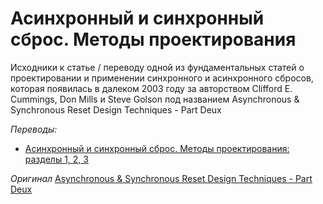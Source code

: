 # Асинхронный и синхронный сброс. Методы проектирования
Исходники к статье / переводу одной из фундаментальных статей о проектировании и применении синхронного и асинхронного сбросов, которая появилась в далеком 2003 году за авторством Clifford E. Cummings, Don Mills и Steve Golson под названием Asynchronous & Synchronous Reset Design Techniques - Part Deux

*Переводы:*
* [Асинхронный и синхронный сброс. Методы проектирования: разделы 1, 2, 3](https://fpga-systems.ru/publ/raznoe/common/asinkhronnyj_i_sinkhronnyj_sbros_metody_proektirovanija_chast_vtoraja_razdely_1_2_3/40-1-0-128)


*Оригинал*
[Asynchronous & Synchronous Reset Design Techniques - Part Deux](http://www.sunburst-design.com/papers/CummingsSNUG2003Boston_Resets.pdf)